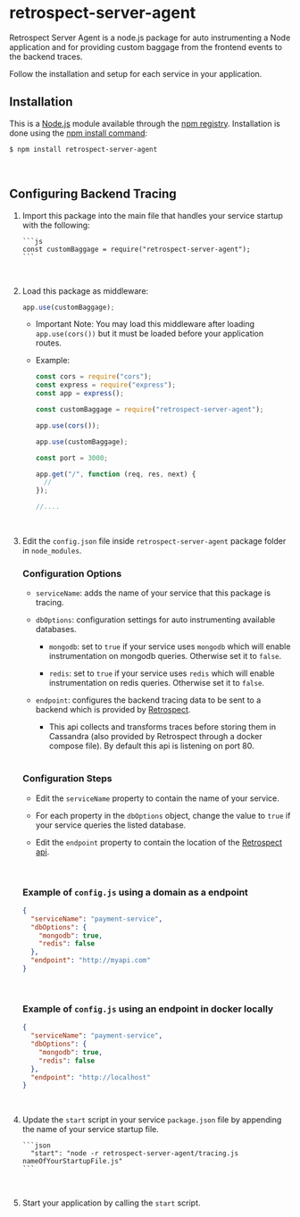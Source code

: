 # retrospect-server-agent

Retrospect Server Agent is a node.js package for auto instrumenting a Node application and for providing custom baggage from the frontend events to the backend traces.

Follow the installation and setup for each service in your application.
<br>

## Installation

This is a [Node.js](https://nodejs.org/en/) module available through the [npm registry](https://www.npmjs.com/). Installation is done using the [npm install command](https://docs.npmjs.com/downloading-and-installing-packages-locally):

```
$ npm install retrospect-server-agent
```

<br>

## Configuring Backend Tracing

1.  Import this package into the main file that handles your service startup with the following:

        ```js
        const customBaggage = require("retrospect-server-agent");
        ```

    <br>

2.  Load this package as middleware:

    ```js
    app.use(customBaggage);
    ```

    - Important Note: You may load this middleware after loading `app.use(cors())` but it must be loaded before your application routes.

    - Example:

      ```js
      const cors = require("cors");
      const express = require("express");
      const app = express();

      const customBaggage = require("retrospect-server-agent");

      app.use(cors());

      app.use(customBaggage);

      const port = 3000;

      app.get("/", function (req, res, next) {
        //
      });

      //....
      ```

      <br>

3.  Edit the `config.json` file inside `retrospect-server-agent` package folder in `node_modules`.

    ### Configuration Options

    - `serviceName`: adds the name of your service that this package is tracing.

    - `dbOptions`: configuration settings for auto instrumenting available databases.

      - `mongodb`: set to `true` if your service uses `mongodb` which will enable instrumentation on mongodb queries. Otherwise set it to `false`.

      - `redis`: set to `true` if your service uses `redis` which will enable instrumentation on redis queries. Otherwise set it to `false`.

    - `endpoint`: configures the backend tracing data to be sent to a backend which is provided by [Retrospect](https://github.com/Team-Retrospect/retrospect-api).

      - This api collects and transforms traces before storing them in Cassandra (also provided by Retrospect through a docker compose file). By default this api is listening on port 80.

      <br>

    ### Configuration Steps

    - Edit the `serviceName` property to contain the name of your service.

    - For each property in the `dbOptions` object, change the value to `true` if your service queries the listed database.

    - Edit the `endpoint` property to contain the location of the [Retrospect api](https://github.com/Team-Retrospect/retrospect-api).

      <br>

    ### Example of `config.js` using a domain as a endpoint

    ```json
    {
      "serviceName": "payment-service",
      "dbOptions": {
        "mongodb": true,
        "redis": false
      },
      "endpoint": "http://myapi.com"
    }
    ```

      <br>

    ### Example of `config.js` using an endpoint in docker locally

    ```json
    {
      "serviceName": "payment-service",
      "dbOptions": {
        "mongodb": true,
        "redis": false
      },
      "endpoint": "http://localhost"
    }
    ```

    <br>

4.  Update the `start` script in your service `package.json` file by appending the name of your service startup file.

        ```json
          "start": "node -r retrospect-server-agent/tracing.js nameOfYourStartupFile.js"
        ```

    <br>

5.  Start your application by calling the `start` script.
